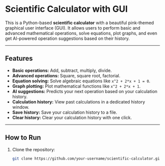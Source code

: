 # Scientific Calculator with GUI

This is a Python-based **scientific calculator** with a beautiful pink-themed graphical user interface (GUI). It allows users to perform basic and advanced mathematical operations, solve equations, plot graphs, and even get AI-powered operation suggestions based on their history.

---

## Features

- **Basic operations:** Add, subtract, multiply, divide.
- **Advanced operations:** Square, square root, factorial.
- **Equation solving:** Solve algebraic equations like `x^2 + 2*x + 1 = 0`.
- **Graph plotting:** Plot mathematical functions like `x^2 + 2*x + 1`.
- **AI suggestions:** Predicts your next operation based on your calculation history.
- **Calculation history:** View past calculations in a dedicated history window.
- **Save history:** Save your calculation history to a file.
- **Clear history:** Clear your calculation history with one click.

---

## How to Run

1. Clone the repository:
   ```bash
   git clone https://github.com/your-username/scientific-calculator.git
